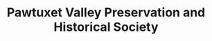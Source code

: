 ---
layout: repo
title: "Pawtuxet Valley Preservation and Historical Society"
id: 208
permalink: repos/208/
---
